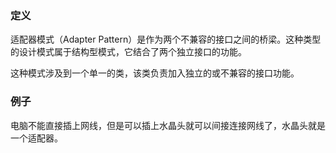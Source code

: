 ### 定义

适配器模式（Adapter Pattern）是作为两个不兼容的接口之间的桥梁。这种类型的设计模式属于结构型模式，它结合了两个独立接口的功能。

这种模式涉及到一个单一的类，该类负责加入独立的或不兼容的接口功能。

### 例子

电脑不能直接插上网线，但是可以插上水晶头就可以间接连接网线了，水晶头就是一个适配器。

